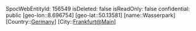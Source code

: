 ﻿---
location: [50.13581,8.696754]
type: Station
tags:
- geo/Station

---
SpocWebEntityId: 156549
isDeleted: false
isReadOnly: false
confidential: public
[geo-lon::8.696754]
[geo-lat::50.13581]
[name::Wasserpark]
[Country::[Germany](geo/Continent/Europe/Germany.md)]
[City::[Frankfurt@Main](geo/Continent/Europe/Germany/Hessen/Frankfurt@Main.md)]

